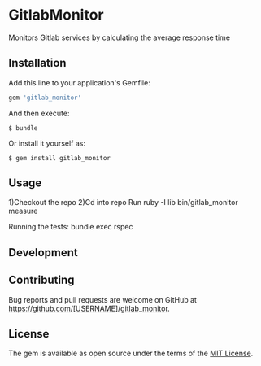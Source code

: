 # GitlabMonitor

Monitors Gitlab services by calculating the average response time

## Installation

Add this line to your application's Gemfile:

```ruby
gem 'gitlab_monitor'
```

And then execute:

    $ bundle

Or install it yourself as:

    $ gem install gitlab_monitor

## Usage
1)Checkout the repo
2)Cd into repo
Run ruby -I lib bin/gitlab_monitor measure

Running the tests:
bundle exec rspec

## Development

## Contributing

Bug reports and pull requests are welcome on GitHub at https://github.com/[USERNAME]/gitlab_monitor.

## License

The gem is available as open source under the terms of the [MIT License](https://opensource.org/licenses/MIT).
